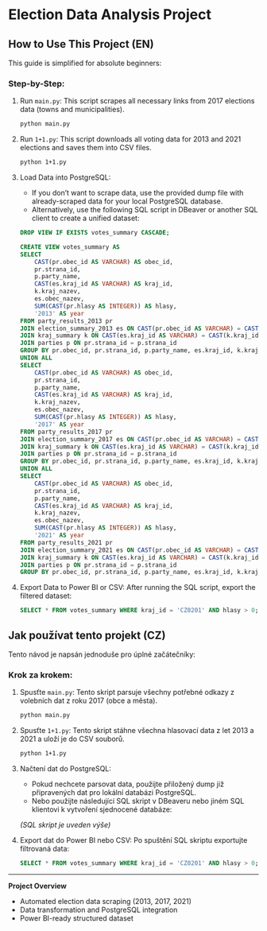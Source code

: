 # Election Data Analysis Project

## How to Use This Project (EN)

This guide is simplified for absolute beginners:

### Step-by-Step:

1. Run `main.py`:
   This script scrapes all necessary links from 2017 elections data (towns and municipalities).
   ```sh
   python main.py
   ```

2. Run `1+1.py`:
   This script downloads all voting data for 2013 and 2021 elections and saves them into CSV files.
   ```sh
   python 1+1.py
   ```

3. Load Data into PostgreSQL:
   - If you don’t want to scrape data, use the provided dump file with already-scraped data for your local PostgreSQL database.
   - Alternatively, use the following SQL script in DBeaver or another SQL client to create a unified dataset:

   ```sql
   DROP VIEW IF EXISTS votes_summary CASCADE;

   CREATE VIEW votes_summary AS
   SELECT
       CAST(pr.obec_id AS VARCHAR) AS obec_id,
       pr.strana_id,
       p.party_name,
       CAST(es.kraj_id AS VARCHAR) AS kraj_id,
       k.kraj_nazev,
       es.obec_nazev,
       SUM(CAST(pr.hlasy AS INTEGER)) AS hlasy,
       '2013' AS year
   FROM party_results_2013 pr
   JOIN election_summary_2013 es ON CAST(pr.obec_id AS VARCHAR) = CAST(es.obec_id AS VARCHAR)
   JOIN kraj_summary k ON CAST(es.kraj_id AS VARCHAR) = CAST(k.kraj_id AS VARCHAR)
   JOIN parties p ON pr.strana_id = p.strana_id
   GROUP BY pr.obec_id, pr.strana_id, p.party_name, es.kraj_id, k.kraj_nazev, es.obec_nazev
   UNION ALL
   SELECT
       CAST(pr.obec_id AS VARCHAR) AS obec_id,
       pr.strana_id,
       p.party_name,
       CAST(es.kraj_id AS VARCHAR) AS kraj_id,
       k.kraj_nazev,
       es.obec_nazev,
       SUM(CAST(pr.hlasy AS INTEGER)) AS hlasy,
       '2017' AS year
   FROM party_results_2017 pr
   JOIN election_summary_2017 es ON CAST(pr.obec_id AS VARCHAR) = CAST(es.obec_id AS VARCHAR)
   JOIN kraj_summary k ON CAST(es.kraj_id AS VARCHAR) = CAST(k.kraj_id AS VARCHAR)
   JOIN parties p ON pr.strana_id = p.strana_id
   GROUP BY pr.obec_id, pr.strana_id, p.party_name, es.kraj_id, k.kraj_nazev, es.obec_nazev
   UNION ALL
   SELECT
       CAST(pr.obec_id AS VARCHAR) AS obec_id,
       pr.strana_id,
       p.party_name,
       CAST(es.kraj_id AS VARCHAR) AS kraj_id,
       k.kraj_nazev,
       es.obec_nazev,
       SUM(CAST(pr.hlasy AS INTEGER)) AS hlasy,
       '2021' AS year
   FROM party_results_2021 pr
   JOIN election_summary_2021 es ON CAST(pr.obec_id AS VARCHAR) = CAST(es.obec_id AS VARCHAR)
   JOIN kraj_summary k ON CAST(es.kraj_id AS VARCHAR) = CAST(k.kraj_id AS VARCHAR)
   JOIN parties p ON pr.strana_id = p.strana_id
   GROUP BY pr.obec_id, pr.strana_id, p.party_name, es.kraj_id, k.kraj_nazev, es.obec_nazev;
   ```

4. Export Data to Power BI or CSV:
   After running the SQL script, export the filtered dataset:
   ```sql
   SELECT * FROM votes_summary WHERE kraj_id = 'CZ0201' AND hlasy > 0;
   ```

## Jak používat tento projekt (CZ)

Tento návod je napsán jednoduše pro úplné začátečníky:

### Krok za krokem:

1. Spusťte `main.py`:
   Tento skript parsuje všechny potřebné odkazy z volebních dat z roku 2017 (obce a města).
   ```sh
   python main.py
   ```

2. Spusťte `1+1.py`:
   Tento skript stáhne všechna hlasovací data z let 2013 a 2021 a uloží je do CSV souborů.
   ```sh
   python 1+1.py
   ```

3. Načtení dat do PostgreSQL:
   - Pokud nechcete parsovat data, použijte přiložený dump již připravených dat pro lokální databázi PostgreSQL.
   - Nebo použijte následující SQL skript v DBeaveru nebo jiném SQL klientovi k vytvoření sjednocené databáze:

   _(SQL skript je uveden výše)_

4. Export dat do Power BI nebo CSV:
   Po spuštění SQL skriptu exportujte filtrovaná data:
   ```sql
   SELECT * FROM votes_summary WHERE kraj_id = 'CZ0201' AND hlasy > 0;
   ```

---

**Project Overview**
- Automated election data scraping (2013, 2017, 2021)
- Data transformation and PostgreSQL integration
- Power BI-ready structured dataset

